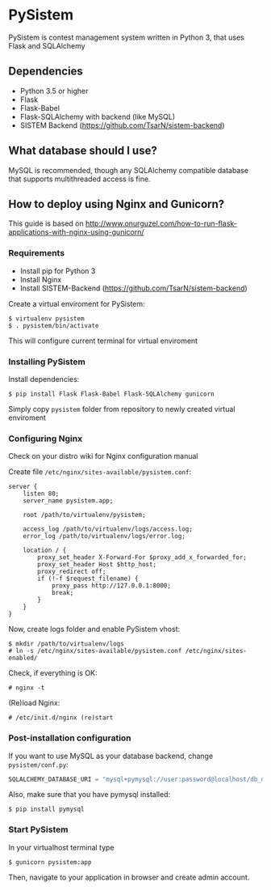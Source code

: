 # PySistem

PySistem is contest management system written in Python 3, that uses Flask and SQLAlchemy

## Dependencies
 - Python 3.5 or higher
 - Flask
 - Flask-Babel
 - Flask-SQLAlchemy with backend (like MySQL)
 - SISTEM Backend (https://github.com/TsarN/sistem-backend)

## What database should I use?

MySQL is recommended, though any SQLAlchemy compatible database that supports multithreaded access is fine.

## How to deploy using Nginx and Gunicorn?
This guide is based on http://www.onurguzel.com/how-to-run-flask-applications-with-nginx-using-gunicorn/

### Requirements
 - Install pip for Python 3
 - Install Nginx
 - Install SISTEM-Backend (https://github.com/TsarN/sistem-backend)

Create a virtual enviroment for PySistem:

    $ virtualenv pysistem
    $ . pysistem/bin/activate

This will configure current terminal for virtual enviroment

### Installing PySistem
Install dependencies:

    $ pip install Flask Flask-Babel Flask-SQLAlchemy gunicorn

Simply copy `pysistem` folder from repository to newly created virtual enviroment

### Configuring Nginx
Check on your distro wiki for Nginx configuration manual

Create file `/etc/nginx/sites-available/pysistem.conf`:

```
server {
    listen 80;
    server_name pysistem.app;
 
    root /path/to/virtualenv/pysistem;
 
    access_log /path/to/virtualenv/logs/access.log;
    error_log /path/to/virtualenv/logs/error.log;
 
    location / {
        proxy_set_header X-Forward-For $proxy_add_x_forwarded_for;
        proxy_set_header Host $http_host;
        proxy_redirect off;
        if (!-f $request_filename) {
            proxy_pass http://127.0.0.1:8000;
            break;
        }
    }
}
```

Now, create logs folder and enable PySistem vhost:

    $ mkdir /path/to/virtualenv/logs
    # ln -s /etc/nginx/sites-available/pysistem.conf /etc/nginx/sites-enabled/

Check, if everything is OK:

    # nginx -t 

(Re)load Nginx:

    # /etc/init.d/nginx (re)start

### Post-installation configuration
If you want to use MySQL as your database backend, change `pysistem/conf.py`:
```python
SQLALCHEMY_DATABASE_URI = "mysql+pymysql://user:password@localhost/db_name"
```

Also, make sure that you have pymysql installed:

    $ pip install pymysql
    
### Start PySistem
In your virtualhost terminal type

    $ gunicorn pysistem:app
    
Then, navigate to your application in browser and create admin account.
